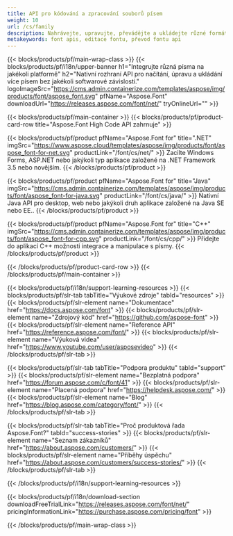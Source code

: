 ```yaml
---
title: API pro kódování a zpracování souborů písem
weight: 10
url: /cs/family
description: Nahrávejte, upravujte, převádějte a ukládejte různé formáty písem na jakékoli platformě bez dalších softwarových závislostí s řešeními pro .NET, C++ a Java
metakeywords: font apis, editace fontu, převod fontu api
---
```


{{< blocks/products/pf/main-wrap-class >}}
{{< blocks/products/pf/i18n/upper-banner h1="Integrujte různá písma na jakékoli platformě" h2="Nativní rozhraní API pro načítání, úpravu a ukládání více písem bez jakékoli softwarové závislosti." logoImageSrc="https://cms.admin.containerize.com/templates/aspose/img/products/font/aspose_font.svg" pfName="Aspose.Font" downloadUrl="https://releases.aspose.com/font/net/" tryOnlineUrl="" >}}

{{< blocks/products/pf/main-container >}}
{{< blocks/products/pf/product-card-row title="Aspose.Font High Code API zahrnuje" >}}

{{< blocks/products/pf/product pfName="Aspose.Font for" title=".NET" imgSrc="https://www.aspose.cloud/templates/aspose/img/products/font/aspose_font-for-net.svg" productLink="/font/cs/net/" >}}
Zacilte Windows Forms, ASP.NET nebo jakýkoli typ aplikace založené na .NET Framework 3.5 nebo novějším.
{{< /blocks/products/pf/product >}}

{{< blocks/products/pf/product pfName="Aspose.Font for" title="Java" imgSrc="https://cms.admin.containerize.com/templates/aspose/img/products/font/aspose_font-for-java.svg" productLink="/font/cs/java/" >}}
Nativní Java API pro desktop, web nebo jakýkoli druh aplikace založené na Java SE nebo EE..
{{< /blocks/products/pf/product >}}

{{< blocks/products/pf/product pfName="Aspose.Font for" title="C++" imgSrc="https://cms.admin.containerize.com/templates/aspose/img/products/font/aspose_font-for-cpp.svg" productLink="/font/cs/cpp/" >}}
Přidejte do aplikací C++ možnosti integrace a manipulace s písmy.
{{< /blocks/products/pf/product >}}

{{< /blocks/products/pf/product-card-row >}}
{{< /blocks/products/pf/main-container >}}

{{< blocks/products/pf/i18n/support-learning-resources >}}
{{< blocks/products/pf/slr-tab tabTitle="Výukové zdroje" tabId="resources" >}}
{{< blocks/products/pf/slr-element name="Dokumentace" href="https://docs.aspose.com/font" >}}
{{< blocks/products/pf/slr-element name="Zdrojový kód" href="https://github.com/aspose-font" >}}
{{< blocks/products/pf/slr-element name="Reference API" href="https://reference.aspose.com/font/" >}}
{{< blocks/products/pf/slr-element name="Výuková videa" href="https://www.youtube.com/user/asposevideo" >}}
{{< /blocks/products/pf/slr-tab >}}

{{< blocks/products/pf/slr-tab tabTitle="Podpora produktu" tabId="support" >}}
{{< blocks/products/pf/slr-element name="Bezplatná podpora" href="https://forum.aspose.com/c/font/41" >}}
{{< blocks/products/pf/slr-element name="Placená podpora" href="https://helpdesk.aspose.com/" >}}
{{< blocks/products/pf/slr-element name="Blog" href="https://blog.aspose.com/category/font/" >}}
{{< /blocks/products/pf/slr-tab >}}

{{< blocks/products/pf/slr-tab tabTitle="Proč produktová řada Aspose.Font?" tabId="success-stories" >}}
{{< blocks/products/pf/slr-element name="Seznam zákazníků" href="https://about.aspose.com/customers/" >}}
{{< blocks/products/pf/slr-element name="Příběhy úspěchu" href="https://about.aspose.com/customers/success-stories/" >}}
{{< /blocks/products/pf/slr-tab >}}

{{< /blocks/products/pf/i18n/support-learning-resources >}}

{{< blocks/products/pf/i18n/download-section downloadFreeTrialLink="https://releases.aspose.com/font/net/" pricingInformationLink="https://purchase.aspose.com/pricing/font" >}}

{{< /blocks/products/pf/main-wrap-class >}}
